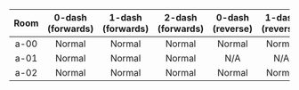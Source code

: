 | Room | 0-dash (forwards) | 1-dash (forwards) | 2-dash (forwards) | 0-dash (reverse) | 1-dash (reverse) | 2-dash (reverse) |  Comments  |
|:----:|:-----------------:|:-----------------:|:-----------------:|:----------------:|:----------------:|:----------------:|:----------:|
| a-00 |       Normal      |       Normal      |       Normal      |      Normal      |      Normal      |      Normal      |            |
| a-01 |       Normal      |       Normal      |       Normal      |        N/A       |        N/A       |        N/A       | End screen |
| a-02 |       Normal      |       Normal      |       Normal      |      Normal      |      Normal      |      Normal      |            |